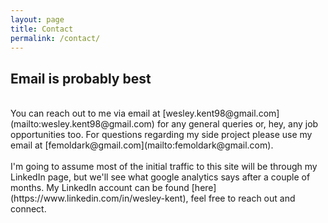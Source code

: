 ```yaml
---
layout: page
title: Contact
permalink: /contact/
---
```


## Email is probably best
<br>
You can reach out to me via email at [wesley.kent98@gmail.com](mailto:wesley.kent98@gmail.com) for any general queries or, hey, any job opportunities too. For questions regarding my side project please use my email at [femoldark@gmail.com](mailto:femoldark@gmail.com). 
<br><br>
I'm going to assume most of the initial traffic to this site will be through my LinkedIn page, but we'll see what google analytics says after a couple of months. My LinkedIn account can be found [here](https://www.linkedin.com/in/wesley-kent), feel free to reach out and connect.
<br><br>
